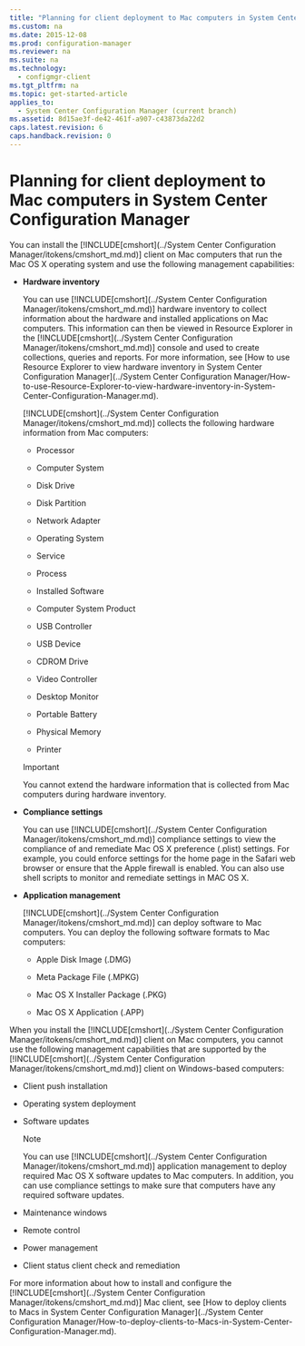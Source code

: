 ```yaml
---
title: "Planning for client deployment to Mac computers in System Center Configuration Manager"
ms.custom: na
ms.date: 2015-12-08
ms.prod: configuration-manager
ms.reviewer: na
ms.suite: na
ms.technology: 
  - configmgr-client
ms.tgt_pltfrm: na
ms.topic: get-started-article
applies_to: 
  - System Center Configuration Manager (current branch)
ms.assetid: 8d15ae3f-de42-461f-a907-c43873da22d2
caps.latest.revision: 6
caps.handback.revision: 0
---
```

# Planning for client deployment to Mac computers in System Center Configuration Manager
You can install the [!INCLUDE[cmshort](../System Center Configuration Manager/itokens/cmshort_md.md)] client on Mac computers that run the Mac OS X operating system and use the following management capabilities:  
  
-   **Hardware inventory**  
  
     You can use [!INCLUDE[cmshort](../System Center Configuration Manager/itokens/cmshort_md.md)] hardware inventory to collect information about the hardware and installed applications on Mac computers. This information can then be viewed in Resource Explorer in the [!INCLUDE[cmshort](../System Center Configuration Manager/itokens/cmshort_md.md)] console and used to create collections, queries and reports. For more information, see [How to use Resource Explorer to view hardware inventory in System Center Configuration Manager](../System Center Configuration Manager/How-to-use-Resource-Explorer-to-view-hardware-inventory-in-System-Center-Configuration-Manager.md).  
  
     [!INCLUDE[cmshort](../System Center Configuration Manager/itokens/cmshort_md.md)] collects the following hardware information from Mac computers:  
  
    -   Processor  
  
    -   Computer System  
  
    -   Disk Drive  
  
    -   Disk Partition  
  
    -   Network Adapter  
  
    -   Operating System  
  
    -   Service  
  
    -   Process  
  
    -   Installed Software  
  
    -   Computer System Product  
  
    -   USB Controller  
  
    -   USB Device  
  
    -   CDROM Drive  
  
    -   Video Controller  
  
    -   Desktop Monitor  
  
    -   Portable Battery  
  
    -   Physical Memory  
  
    -   Printer  
  
    > [!IMPORTANT]  
    >  You cannot extend the hardware information that is collected from Mac computers during hardware inventory.  
  
-   **Compliance settings**  
  
     You can use [!INCLUDE[cmshort](../System Center Configuration Manager/itokens/cmshort_md.md)] compliance settings to view the compliance of and remediate Mac OS X preference (.plist) settings. For example, you could enforce settings for the home page in the Safari web browser or ensure that the Apple firewall is enabled. You can also use shell scripts to monitor and remediate settings in MAC OS X.  
  
-   **Application management**  
  
     [!INCLUDE[cmshort](../System Center Configuration Manager/itokens/cmshort_md.md)] can deploy software to Mac computers. You can deploy the following software formats to Mac computers:  
  
    -   Apple Disk Image (.DMG)  
  
    -   Meta Package File (.MPKG)  
  
    -   Mac OS X Installer Package (.PKG)  
  
    -   Mac OS X Application (.APP)  
  
 When you install the [!INCLUDE[cmshort](../System Center Configuration Manager/itokens/cmshort_md.md)] client on Mac computers, you cannot use the following management capabilities that are supported by the [!INCLUDE[cmshort](../System Center Configuration Manager/itokens/cmshort_md.md)] client on Windows-based computers:  
  
-   Client push installation  
  
-   Operating system deployment  
  
-   Software updates  
  
    > [!NOTE]  
    >  You can use [!INCLUDE[cmshort](../System Center Configuration Manager/itokens/cmshort_md.md)] application management to deploy required Mac OS X software updates to Mac computers. In addition, you can use compliance settings to make sure that computers have any required software updates.  
  
-   Maintenance windows  
  
-   Remote control  
  
-   Power management  
  
-   Client status client check and remediation  
  
 For more information about how to install and configure the [!INCLUDE[cmshort](../System Center Configuration Manager/itokens/cmshort_md.md)] Mac client, see [How to deploy clients to Macs in System Center Configuration Manager](../System Center Configuration Manager/How-to-deploy-clients-to-Macs-in-System-Center-Configuration-Manager.md).